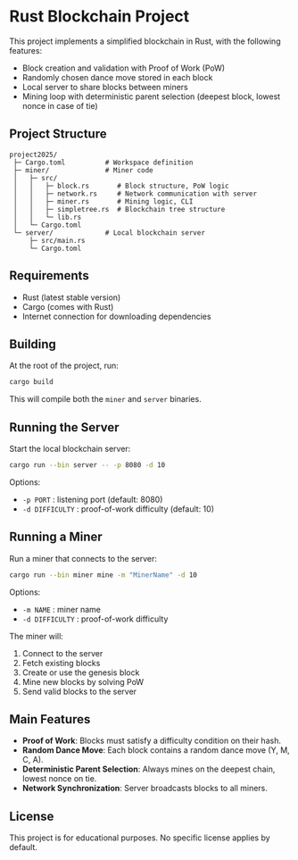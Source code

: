 # Rust Blockchain Project

This project implements a simplified blockchain in Rust, with the following features:
- Block creation and validation with Proof of Work (PoW)
- Randomly chosen dance move stored in each block
- Local server to share blocks between miners
- Mining loop with deterministic parent selection (deepest block, lowest nonce in case of tie)

## Project Structure

```
project2025/
 ├─ Cargo.toml          # Workspace definition
 ├─ miner/              # Miner code
 │   ├─ src/
 │   │   ├─ block.rs       # Block structure, PoW logic
 │   │   ├─ network.rs     # Network communication with server
 │   │   ├─ miner.rs       # Mining logic, CLI
 │   │   ├─ simpletree.rs  # Blockchain tree structure
 │   │   └─ lib.rs
 │   └─ Cargo.toml
 └─ server/             # Local blockchain server
     ├─ src/main.rs
     └─ Cargo.toml
```

## Requirements

- Rust (latest stable version)
- Cargo (comes with Rust)
- Internet connection for downloading dependencies

## Building

At the root of the project, run:

```bash
cargo build
```

This will compile both the `miner` and `server` binaries.

## Running the Server

Start the local blockchain server:

```bash
cargo run --bin server -- -p 8080 -d 10
```

Options:
- `-p PORT` : listening port (default: 8080)
- `-d DIFFICULTY` : proof-of-work difficulty (default: 10)

## Running a Miner

Run a miner that connects to the server:

```bash
cargo run --bin miner mine -m "MinerName" -d 10
```

Options:
- `-m NAME` : miner name
- `-d DIFFICULTY` : proof-of-work difficulty

The miner will:
1. Connect to the server
2. Fetch existing blocks
3. Create or use the genesis block
4. Mine new blocks by solving PoW
5. Send valid blocks to the server

## Main Features

- **Proof of Work**: Blocks must satisfy a difficulty condition on their hash.
- **Random Dance Move**: Each block contains a random dance move (Y, M, C, A).
- **Deterministic Parent Selection**: Always mines on the deepest chain, lowest nonce on tie.
- **Network Synchronization**: Server broadcasts blocks to all miners.

## License

This project is for educational purposes. No specific license applies by default.
